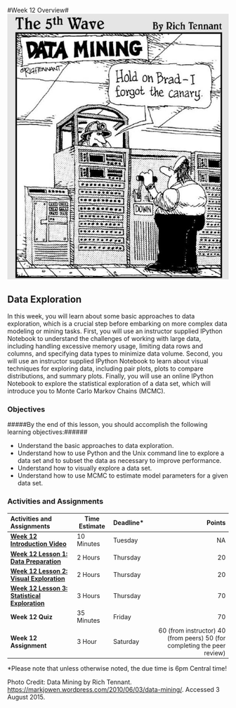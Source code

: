 #Week 12 Overview#
![Data Mining comic strip](images/datamining1.jpg)
## Data Exploration ##

In this week, you will learn about some basic approaches to data exploration, which is a crucial step before embarking on more complex data modeling or mining tasks. First, you will use an instructor supplied IPython Notebook to understand the challenges of working with large data, including handling excessive memory usage, limiting data rows and columns, and specifying data types to minimize data volume. Second, you will use an instructor supplied IPython Notebook to learn about visual techniques for exploring data, including pair plots, plots to compare distributions, and summary plots. Finally, you will use an online IPython Notebook to explore the statistical exploration of a data set, which will introduce you to  Monte Carlo Markov Chains (MCMC).

### Objectives ###

#####By the end of this lesson, you should accomplish the following learning objectives:######

- Understand the basic approaches to data exploration.
- Understand how to use Python and the Unix command line to explore a data set and to subset the data as necessary to improve performance.
- Understand how to visually explore a data set.
- Understand how to use MCMC to estimate model parameters for a given data set.

### Activities and Assignments ###

|Activities and Assignments | Time Estimate | Deadline* | Points|
|:------| -----|-------|----------:|
|**[Week 12 Introduction Video](https://mediaspace.illinois.edu/media/Week+Twelve/0_ll7ga29f)**|10 Minutes|Tuesday|NA|
|**[Week 12 Lesson 1: Data Preparation](lesson1.md)**| 2 Hours |Thursday| 20|
|**[Week 12 Lesson 2: Visual Exploration](lesson2.md)**| 2 Hours | Thursday | 20 |
|**[Week 12 Lesson 3: Statistical Exploration](lesson3.md)**| 3 Hours | Thursday| 70 |
|**Week 12 Quiz**| 35 Minutes | Friday | 70|
|**Week 12 Assignment**| 3 Hour | Saturday | 60 (from instructor) 40 (from peers) 50 (for completing the peer review) | 

*Please note that unless otherwise noted, the due time is 6pm Central time!

Photo Credit: Data Mining by Rich Tennant. https://markjowen.wordpress.com/2010/06/03/data-mining/.  Accessed 3 August 2015.
